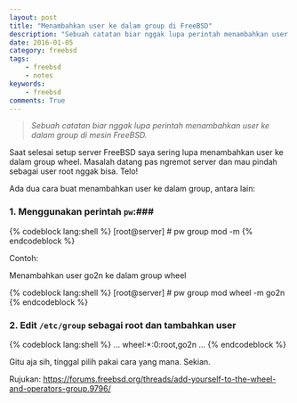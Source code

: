 ```yaml
---
layout: post
title: "Menambahkan user ke dalam group di FreeBSD"
description: "Sebuah catatan biar nggak lupa perintah menambahkan user ke dalam group di mesin FreeBSD"
date: 2016-01-05
category: freebsd
tags:
    - freebsd
    - notes
keywords:
    - freebsd
comments: True
---
```


> _Sebuah catatan biar nggak lupa perintah menambahkan user ke dalam group di mesin FreeBSD._

Saat selesai setup server FreeBSD saya sering lupa menambahkan user ke dalam group wheel. Masalah datang pas ngremot server dan mau pindah sebagai user root nggak bisa. Telo!
<!--more-->

Ada dua cara buat menambahkan user ke dalam group, antara lain:

### 1. Menggunakan perintah `pw`:###

{% codeblock lang:shell %}
[root@server] # pw group mod <nama group> -m <nama user>
{% endcodeblock %}

Contoh:

Menambahkan user go2n ke dalam group wheel

{% codeblock lang:shell %}
[root@server] # pw group mod wheel -m go2n
{% endcodeblock %}


### 2. Edit `/etc/group` sebagai root dan tambahkan user ###

{% codeblock lang:shell %}
...
wheel:*:0:root,go2n
...
{% endcodeblock %}

Gitu aja sih, tinggal pilih pakai cara yang mana. Sekian.

Rujukan: https://forums.freebsd.org/threads/add-yourself-to-the-wheel-and-operators-group.9796/
